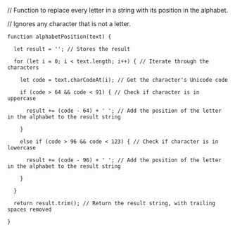 // Function to replace every letter in a string with its position in the alphabet.

// Ignores any character that is not a letter.
```
function alphabetPosition(text) {

  let result = ''; // Stores the result

  for (let i = 0; i < text.length; i++) { // Iterate through the characters

    let code = text.charCodeAt(i); // Get the character's Unicode code

    if (code > 64 && code < 91) { // Check if character is in uppercase

      result += (code - 64) + ' '; // Add the position of the letter in the alphabet to the result string

    }

    else if (code > 96 && code < 123) { // Check if character is in lowercase

      result += (code - 96) + ' '; // Add the position of the letter in the alphabet to the result string

    }

  }

  return result.trim(); // Return the result string, with trailing spaces removed

}
```

